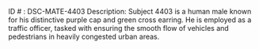 ID # : DSC-MATE-4403
Description: Subject 4403 is a human male known for his distinctive purple cap and green cross earring. He is employed as a traffic officer, tasked with ensuring the smooth flow of vehicles and pedestrians in heavily congested urban areas.